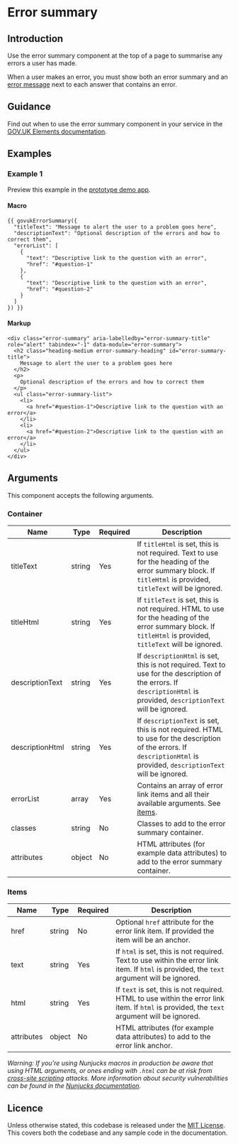 # Error summary

## Introduction

Use the error summary component at the top of a page to summarise any errors a user has made.

When a user makes an error, you must show both an error summary and an [error message](https://govuk-prototype-kit-macros.herokuapp.com/examples/error-message/) next to each answer that contains an error.

## Guidance

Find out when to use the error summary component in your service in the [GOV.UK Elements documentation](http://govuk-elements.herokuapp.com/).

## Examples

### Example 1

Preview this example in the [prototype demo app](https://govuk-prototype-kit-macros.herokuapp.com/examples/error-summary/#example-1).

#### Macro
```
{{ govukErrorSummary({
  "titleText": "Message to alert the user to a problem goes here",
  "descriptionText": "Optional description of the errors and how to correct them",
  "errorList": [
    {
      "text": "Descriptive link to the question with an error",
      "href": "#question-1"
    },
    {
      "text": "Descriptive link to the question with an error",
      "href": "#question-2"
    }
  ]
}) }}
```

#### Markup
```
<div class="error-summary" aria-labelledby="error-summary-title" role="alert" tabindex="-1" data-module="error-summary">
  <h2 class="heading-medium error-summary-heading" id="error-summary-title">
    Message to alert the user to a problem goes here
  </h2>
  <p>
    Optional description of the errors and how to correct them
  </p>
  <ul class="error-summary-list">
    <li>
      <a href="#question-1">Descriptive link to the question with an error</a>
    </li>
    <li>
      <a href="#question-2">Descriptive link to the question with an error</a>
    </li>
  </ul>
</div>
```

## Arguments

This component accepts the following arguments.

### Container

|Name|Type|Required|Description|
|---|---|---|---|
|titleText|string|Yes|If `titleHtml` is set, this is not required. Text to use for the heading of the error summary block. If `titleHtml` is provided, `titleText` will be ignored.|
|titleHtml|string|Yes|If `titleText` is set, this is not required. HTML to use for the heading of the error summary block. If `titleHtml` is provided, `titleText` will be ignored.|
|descriptionText|string|Yes|If `descriptionHtml` is set, this is not required. Text to use for the description of the errors. If `descriptionHtml` is provided, `descriptionText` will be ignored.|
|descriptionHtml|string|Yes|If `descriptionText` is set, this is not required. HTML to use for the description of the errors. If `descriptionHtml` is provided, `descriptionText` will be ignored.|
|errorList|array|Yes|Contains an array of error link items and all their available arguments. See [items](#items).|
|classes|string|No|Classes to add to the error summary container.|
|attributes|object|No|HTML attributes (for example data attributes) to add to the error summary container.|

### Items

|Name|Type|Required|Description|
|---|---|---|---|
|href|string|No|Optional `href` attribute for the error link item. If provided the item will be an anchor.|
|text|string|Yes|If `html` is set, this is not required. Text to use within the error link item. If `html` is provided, the `text` argument will be ignored.|
|html|string|Yes|If `text` is set, this is not required. HTML to use within the error link item. If `html` is provided, the `text` argument will be ignored.|
|attributes|object|No|HTML attributes (for example data attributes) to add to the error link anchor.|

*Warning: If you’re using Nunjucks macros in production be aware that using HTML arguments, or ones ending with `.html` can be at risk from [cross-site scripting](https://en.wikipedia.org/wiki/Cross-site_scripting) attacks. More information about security vulnerabilities can be found in the [Nunjucks documentation](https://mozilla.github.io/nunjucks/api.html#user-defined-templates-warning).*

## Licence

Unless otherwise stated, this codebase is released under the [MIT License](https://github.com/whatterz/govuk-prototype-kit-macros/blob/master/LICENSE). This covers both the codebase and any sample code in the documentation.